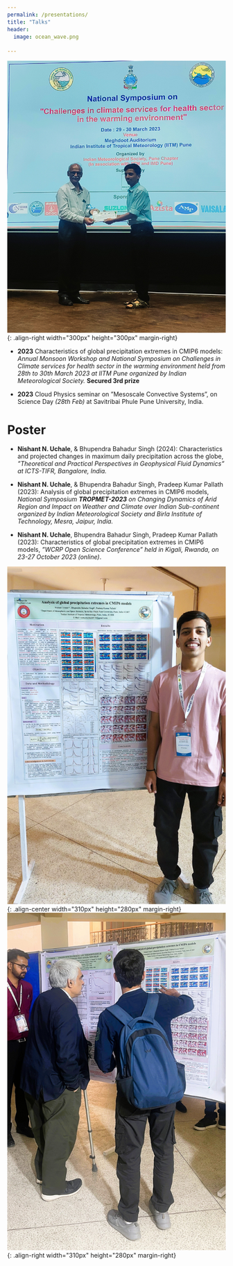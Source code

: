 ```yaml
---
permalink: /presentations/
title: "Talks"
header:
  image: ocean_wave.png

---
```

<!-- ![AMS talk](/images/personal/web_talk2.png){: .align-right width="300px" height="200px" margin-right} -->
![AMS talk](/images/personal/web_award.jpg){: .align-right width="300px" height="300px" margin-right}
  * **2023** Characteristics of global precipitation extremes in CMIP6 models: *Annual Monsoon Workshop and National Symposium on Challenges in Climate services for health sector in the warming environment held from 28th to 30th March 2023 at IITM Pune organized by Indian Meteorological Society.* **Secured 3rd prize**

  * **2023** Cloud Physics seminar on ”Mesoscale Convective Systems”, on Science Day *(28th Feb)* at Savitribai Phule Pune University, India.

# Poster
  * **Nishant N. Uchale**, & Bhupendra Bahadur Singh (2024): Characteristics and projected changes in maximum daily precipitation across the globe, *”Theoretical and Practical Perspectives in Geophysical Fluid Dynamics” at ICTS-TIFR, Bangalore, India.*

  * **Nishant N. Uchale**, & Bhupendra Bahadur Singh, Pradeep Kumar Pallath (2023): Analysis of global precipitation extremes in CMIP6 models, *National Symposium **TROPMET-2023** on Changing Dynamics of Arid Region and Impact on Weather and Climate over Indian Sub-continent organized by Indian Meteorological Society and Birla Institute of Technology, Mesra, Jaipur, India.*

  * **Nishant N. Uchale**, Bhupendra Bahadur Singh, Pradeep Kumar Pallath (2023): Characteristics of global precipitation extremes in CMIP6 models, *”WCRP Open Science Conference” held in Kigali, Rwanda, on 23-27 October 2023 (online)*.

![AMS talk](/images/personal/web_poster.jpg){: .align-center width="310px" height="280px" margin-right}
![AMS talk](/images/personal/web_posexp.jpg){: .align-right width="310px" height="280px" margin-right}

<!-- <div class="timelineitem">
  <div class="tdate"> Apr 2023 </div>
  <div class="ttitle">Characteristics of global precipitation extremes in CMIP6 models </div>
  <div class="tdesc">*Annual Monsoon Workshop and National Symposium on Challenges in Climate services for health sector in the warming environment held from 28th to 30th March 2023 at IITM Pune organized by Indian Meteorological Society.* **Secured 3rd prize**
      <br> Indian Institute of Tropical Meteorology, Pune, India </div>
</div>
    
<div class="timelineitem">
  <div class="tdate"> Feb 2024 </div>
  <div class="ttitle">Gravitational Waves from Inspiraling Neutron Star Binaries: Magnetic Fields, Tidal Fields and Eccentricities</div>
  <div class="tdesc">42nd meeting of the Astronomical Society of India (<span style="color:grey">Poster</span>)
  <br>               Indian Institute of Science, Bengaluru, India </div>
</div>

<div class="timelineitem">
  <div class="tdate"> Dec 2023 </div>
  <div class="ttitle">Gravitational Waves from Magnetized Neutron Stars in Eccentric Orbits</div>
  <div class="tdesc">10th International Conference on Gravitation and Cosmology: New Horizons and Singularities in Gravity (<span style="color:grey">Poster</span>)
  <br>               Indian Institute of Technology, Guwahati, India </div>
</div>

<div class="timelineitem">
  <div class="tdate"> Nov 2023 </div>
  <div class="ttitle">GWAK: Gravitational-Wave Anomalous Knowledge with Recurrent Autoencoders (Raikman et al.)</div>
  <div class="tdesc">Conducted a seminar and led the discussion in the Astrophysical Relativity Journal Club at ICTS (<span style="color:grey">Seminar</span>)
  <br>               International Centre for Theoretical Sciences, Bengaluru, India </div>
</div>

<div class="timelineitem">
  <div class="tdate"> Apr 2023 </div>
  <div class="ttitle">Beyond the Binary: Detecting Gravitational Waves from Supernovae</div>
  <div class="tdesc">MS Thesis Talk Series, Aakashganga (IISER Pune Astronomy Club) (<span style="color:grey">Invited Talk</span>)
  <br>               Indian Institute of Science Education and Research Pune, India </div>
</div>

<div class="timelineitem">
  <div class="tdate"> Dec 2022 </div>
  <div class="ttitle">Detection and Reconstruction of GWs from Core-Collapse Supernovae</div>
  <div class="tdesc">32nd Meeting of the Indian Association for General Relativity and Gravitation (<span style="color:grey">Flash Talk and Poster</span>)
  <br>               Indian Institute of Science Education and Research Kolkata, India </div>
</div>

<div class="timelineitem">
  <div class="tdate"> Jul 2022 </div>
  <div class="ttitle">Binary Stellar Evolution using COSMIC (Compact Object Synthesis and Monte Carlo Investigation Code)</div>
  <div class="tdesc">Delivered a talk in the conclusion of ICTS GW Summer School mini-research project (<span style="color:grey">Talk</span>)
  <br>               International Centre for Theoretical Sciences, Bengaluru, India </div>
</div> -->
